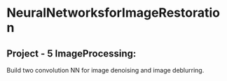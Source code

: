 # NeuralNetworksforImageRestoration

## Project - 5 ImageProcessing: 
Build two convolution NN for image denoising and image deblurring. 
